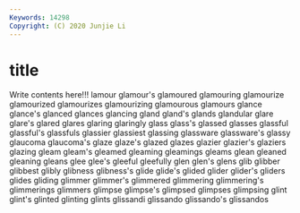 ```yaml
---
Keywords: 14298
Copyright: (C) 2020 Junjie Li
---
```


# title

Write contents here!!!
lamour 
glamour's 
glamoured 
glamouring 
glamourize 
glamourized 
glamourizes 
glamourizing
glamourous 
glamours 
glance 
glance's 
glanced 
glances 
glancing 
gland 
gland's 
glands
glandular 
glare 
glare's 
glared 
glares 
glaring 
glaringly 
glass 
glass's 
glassed
glasses 
glassful 
glassful's 
glassfuls 
glassier 
glassiest 
glassing 
glassware 
glassware's 
glassy
glaucoma 
glaucoma's 
glaze 
glaze's 
glazed 
glazes 
glazier 
glazier's 
glaziers 
glazing
gleam 
gleam's 
gleamed 
gleaming 
gleamings 
gleams 
glean 
gleaned 
gleaning 
gleans
glee 
glee's 
gleeful 
gleefully 
glen 
glen's 
glens 
glib 
glibber 
glibbest
glibly 
glibness 
glibness's 
glide 
glide's 
glided 
glider 
glider's 
gliders 
glides
gliding 
glimmer 
glimmer's 
glimmered 
glimmering 
glimmering's 
glimmerings 
glimmers 
glimpse 
glimpse's
glimpsed 
glimpses 
glimpsing 
glint 
glint's 
glinted 
glinting 
glints 
glissandi 
glissando
glissando's 
glissandos 
